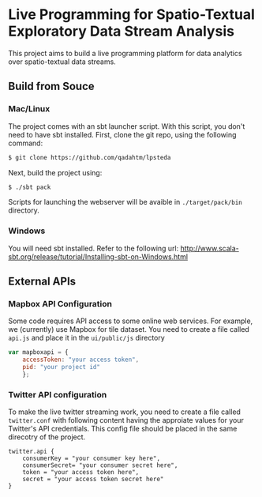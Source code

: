 # Live Programming for Spatio-Textual Exploratory Data Stream Analysis

This project aims to build a live programming platform for data analytics over spatio-textual data streams.  

## Build from Souce
### Mac/Linux
The project comes with an sbt launcher script. With this script, you don't need to have sbt installed. First, clone the git repo, using the following command: 
```sh
$ git clone https://github.com/qadahtm/lpsteda
```
Next, build the project using:
```sh
$ ./sbt pack
```
Scripts for launching the webserver will be avaible in `./target/pack/bin` directory.
### Windows
You will need sbt installed. Refer to the following url: http://www.scala-sbt.org/release/tutorial/Installing-sbt-on-Windows.html

## External APIs

### Mapbox API Configuration
Some code requires API access to some online web services. For example, we (currently) use  Mapbox for tile dataset. You need to create a file called `api.js` and place it in the `ui/public/js` directory
```javascript
var mapboxapi = {
	accessToken: "your access token",
	pid: "your project id"
	};
```

### Twitter API configuration

To make the live twitter streaming work, you need to create a file called `twitter.conf` with following content having the approiate values for your Twitter's API credentials. This config file should be placed in the same direcotry of the project.

```
twitter.api {
	consumerKey = "your consumer key here", 
	consumerSecret= "your consumer secret here",
	token = "your access token here", 
	secret = "your access token secret here" 
}
```